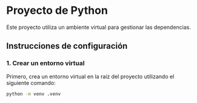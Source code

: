 # Proyecto de Python

Este proyecto utiliza un ambiente virtual para gestionar las dependencias.

## Instrucciones de configuración

### 1. Crear un entorno virtual

Primero, crea un entorno virtual en la raíz del proyecto utilizando el siguiente comando:

```bash
python -m venv .venv

